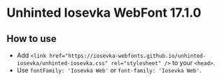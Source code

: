 # Unhinted Iosevka WebFont 17.1.0

## How to use

- Add `<link href="https://iosevka-webfonts.github.io/unhinted-iosevka/unhinted-iosevka.css" rel="stylesheet" />` to your `<head>`.
- Use `fontFamily: 'Iosevka Web'` or `font-family: 'Iosevka Web'`.
